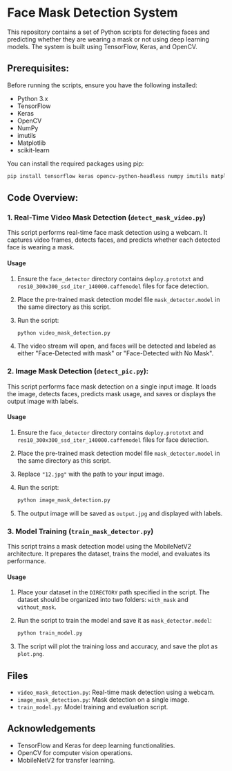 # Face Mask Detection System

This repository contains a set of Python scripts for detecting faces and predicting whether they are wearing a mask or not using deep learning models. The system is built using TensorFlow, Keras, and OpenCV. 

## Prerequisites:

Before running the scripts, ensure you have the following installed:

- Python 3.x
- TensorFlow
- Keras
- OpenCV
- NumPy
- imutils
- Matplotlib
- scikit-learn

You can install the required packages using pip:

```bash
pip install tensorflow keras opencv-python-headless numpy imutils matplotlib scikit-learn
```

## Code Overview:

### 1. Real-Time Video Mask Detection (`detect_mask_video.py`)

This script performs real-time face mask detection using a webcam. It captures video frames, detects faces, and predicts whether each detected face is wearing a mask.

#### Usage

1. Ensure the `face_detector` directory contains `deploy.prototxt` and `res10_300x300_ssd_iter_140000.caffemodel` files for face detection.
2. Place the pre-trained mask detection model file `mask_detector.model` in the same directory as this script.
3. Run the script:

    ```bash
    python video_mask_detection.py
    ```

4. The video stream will open, and faces will be detected and labeled as either "Face-Detected with mask" or "Face-Detected with No Mask".

### 2. Image Mask Detection (`detect_pic.py`):

This script performs face mask detection on a single input image. It loads the image, detects faces, predicts mask usage, and saves or displays the output image with labels.

#### Usage

1. Ensure the `face_detector` directory contains `deploy.prototxt` and `res10_300x300_ssd_iter_140000.caffemodel` files for face detection.
2. Place the pre-trained mask detection model file `mask_detector.model` in the same directory as this script.
3. Replace `"12.jpg"` with the path to your input image.
4. Run the script:

    ```bash
    python image_mask_detection.py
    ```

5. The output image will be saved as `output.jpg` and displayed with labels.

### 3. Model Training (`train_mask_detector.py`)

This script trains a mask detection model using the MobileNetV2 architecture. It prepares the dataset, trains the model, and evaluates its performance.

#### Usage

1. Place your dataset in the `DIRECTORY` path specified in the script. The dataset should be organized into two folders: `with_mask` and `without_mask`.
2. Run the script to train the model and save it as `mask_detector.model`:

    ```bash
    python train_model.py
    ```

3. The script will plot the training loss and accuracy, and save the plot as `plot.png`.

## Files

- `video_mask_detection.py`: Real-time mask detection using a webcam.
- `image_mask_detection.py`: Mask detection on a single image.
- `train_model.py`: Model training and evaluation script.



## Acknowledgements

- TensorFlow and Keras for deep learning functionalities.
- OpenCV for computer vision operations.
- MobileNetV2 for transfer learning.

